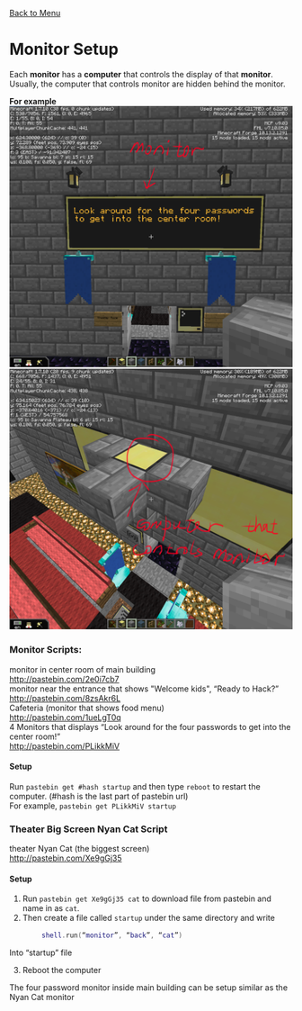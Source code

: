 [Back to Menu](../../README.md)  
# Monitor Setup  
Each **monitor** has a **computer** that controls the display of that **monitor**.  
Usually, the computer that controls monitor are hidden behind the monitor.

**For example**
![image00](./images/image00.png)
![image01](./images/image01.png)

### Monitor Scripts:
monitor in center room of main building  
http://pastebin.com/2e0i7cb7  
monitor near the entrance that shows "Welcome kids", “Ready to Hack?”  
http://pastebin.com/8zsAkr6L  
Cafeteria (monitor that shows food menu)  
http://pastebin.com/1ueLgT0q  
4 Monitors that displays “Look around for the four passwords to get into the center room!”  
http://pastebin.com/PLikkMiV  

#### Setup

Run `pastebin get #hash startup` and then type `reboot` to restart the computer. (#hash is the last part of pastebin url)  
For example, `pastebin get PLikkMiV startup`



### Theater Big Screen Nyan Cat Script
theater Nyan Cat (the biggest screen)  
http://pastebin.com/Xe9gGj35  

#### Setup
1. Run `pastebin get Xe9gGj35 cat` to download file from pastebin and name in as `cat`.
2. Then create a file called `startup` under the same directory and write
```lua
		shell.run(“monitor”, “back”, “cat”)
```
Into “startup” file   

3. Reboot the computer

The four password monitor inside main building can be setup similar as the Nyan Cat monitor
